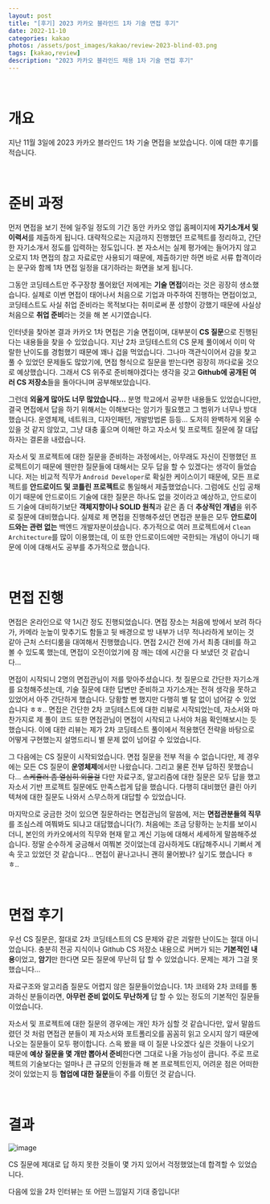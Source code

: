 ```yaml
---
layout: post
title: "[후기] 2023 카카오 블라인드 1차 기술 면접 후기"
date: 2022-11-10
categories: kakao
photos: /assets/post_images/kakao/review-2023-blind-03.png
tags: [kakao,review]
description: "2023 카카오 블라인드 채용 1차 기술 면접 후기"
---
```


<br>

# 개요

지난 11월 3일에 2023 카카오 블라인드 1차 기술 면접을 보았습니다. 이에 대한 후기를 적습니다.

<br>

# 준비 과정

먼저 면접을 보기 전에 일주일 정도의 기간 동안 카카오 영입 홈페이지에 **자기소개서 및 이력서**를 제출하게 됩니다. 대략적으로는 지금까지 진행했던 프로젝트를 정리하고, 간단한 자기소개서 정도를 입력하는 정도입니다. 본 자소서는 실제 평가에는 들어가지 않고 오로지 1차 면접의 참고 자료로만 사용되기 때문에, 제출하기만 하면 바로 서류 합격이라는 문구와 함께 1차 면접 일정을 대기하라는 화면을 보게 됩니다.

그동안 코딩테스트만 주구장창 풀어왔던 저에게는 **기술 면접**이라는 것은 굉장히 생소했습니다. 실제로 이번 면접이 태어나서 처음으로 기업과 마주하여 진행하는 면접이었고, 코딩테스트도 사실 취업 준비라는 목적보다는 취미로써 푼 성향이 강했기 때문에 사실상 처음으로 **취업 준비**라는 것을 해 본 시기였습니다.

인터넷을 찾아본 결과 카카오 1차 면접은 기술 면접이며, 대부분이 **CS 질문**으로 진행된다는 내용들을 찾을 수 있었습니다. 지난 2차 코딩테스트의 CS 문제 풀이에서 이미 악랄한 난이도를 경험했기 때문에 꽤나 겁을 먹었습니다. 그나마 객관식이어서 감을 찾고 풀 수 있었던 문제들도 많았기에, 면접 형식으로 질문을 받는다면 굉장히 까다로울 것으로 예상했습니다. 그래서 CS 위주로 준비해야겠다는 생각을 갖고 **Github에 공개된 여러 CS 저장소**들을 돌아다니며 공부해보았습니다.

그런데 **외울게 많아도 너무 많았습니다...** 분명 학교에서 공부한 내용들도 있었습니다만, 결국 면접에서 답을 하기 위해서는 이해보다는 암기가 필요했고 그 범위가 너무나 방대했습니다. 운영체제, 네트워크, 디자인패턴, 개발방법론 등등... 도저히 완벽하게 외울 수 있을 것 같지 않았고, 그냥 대충 훑으며 이해만 하고 자소서 및 프로젝트 질문에 잘 대답하자는 결론을 내렸습니다.

자소서 및 프로젝트에 대한 질문을 준비하는 과정에서는, 아무래도 자신이 진행했던 프로젝트이기 때문에 웬만한 질문들에 대해서는 모두 답을 할 수 있겠다는 생각이 들었습니다. 저는 비교적 직무가 `Android Developer`로 확실한 케이스이기 때문에, 모든 프로젝트를 **안드로이드 및 코틀린 프로젝트**로 통일해서 제출했었습니다. 그럼에도 신입 공채이기 때문에 안드로이드 기술에 대한 질문은 하나도 없을 것이라고 예상하고, 안드로이드 기술에 대비하기보단 **객체지향이나 SOLID 원칙**과 같은 좀 더 **추상적인 개념**을 위주로 질문에 대비했습니다. 실제로 제 면접을 진행해주셨던 면접관 분들은 모두 **안드로이드와는 관련 없는** 백엔드 개발자분이셨습니다. 추가적으로 여러 프로젝트에서 `Clean Architecture`를 많이 이용했는데, 이 또한 안드로이드에만 국한되는 개념이 아니기 때문에 이에 대해서도 공부를 추가적으로 했습니다.

<br>

# 면접 진행

면접은 온라인으로 약 1시간 정도 진행되었습니다. 면접 장소는 처음에 방에서 보려 하다가, 카메라 눈높이 맞추기도 함들고 뒷 배경으로 방 내부가 너무 적나라하게 보이는 것 같아 근처 스터디룸을 대여해서 진행했습니다. 면접 2시간 전에 가서 최종 대비를 하고 볼 수 있도록 했는데, 면접이 오전이었기에 잠 깨는 데에 시간을 다 보냈던 것 같습니다...

면접이 시작되니 2명의 면접관님이 저를 맞아주셨습니다. 첫 질문으로 간단한 자기소개를 요청해주셨는데, 기술 질문에 대한 답변만 준비하고 자기소개는 전혀 생각을 못하고 있었어서 아주 간단하게 했습니다. 당황할 뻔 했지만 다행히 별 탈 없이 넘어갈 수 있었습니다 ㅎㅎ.. 면접은 간단한 2차 코딩테스트에 대한 리뷰로 시작되었는데, 자소서와 마찬가지로 제 풀이 코드 또한 면접관님이 면접이 시작되고 나서야 처음 확인해보시는 듯 했습니다. 이에 대한 리뷰는 제가 2차 코딩테스트 풀이에서 적용했던 전략을 바탕으로 어떻게 구현했는지 설명드리니 별 문제 없이 넘어갈 수 있었습니다.

그 다음에는 CS 질문이 시작되었습니다. 면접 질문을 전부 적을 수 없습니다만, 제 경우에는 모든 CS 질문이 **운영체제**에서만 나왔습니다. 그리고 물론 전부 답하진 못했습니다... ~~스케쥴러 좀 열심히 외울걸~~ 다만 자료구조, 알고리즘에 대한 질문은 모두 답을 했고 자소서 기반 프로젝트 질문에도 만족스럽게 답을 했습니다. 다행히 대비했던 클린 아키텍쳐에 대한 질문도 나와서 스무스하게 대답할 수 있었습니다.

마지막으로 궁금한 것이 있으면 질문하라는 면접관님의 말씀에, 저는 **면접관분들의 직무**를 조심스레 여쭤봐도 되냐고 대답했습니다(?). 처음에는 조금 당황하는 눈치를 보이시더니, 본인의 카카오에서의 직무와 현재 맡고 계신 기능에 대해서 세세하게 말씀해주셨습니다. 정말 순수하게 궁금해서 여쭤본 것이었는데 감사하게도 대답해주시니 기뻐서 계속 웃고 있었던 것 같습니다... 면접이 끝나고나니 괜히 물어봤나? 싶기도 했습니다 ㅎㅎ..

<br>

# 면접 후기

우선 CS 질문은, 절대로 2차 코딩테스트의 CS 문제와 같은 괴랄한 난이도는 절대 아니었습니다. 충분히 전공 지식이나 Github CS 저장소 내용으로 커버가 되는 **기본적인 내용**이었고, **암기**만 한다면 모든 질문에 무난히 답 할 수 있었습니다. 문제는 제가 그걸 못했습니다...

자료구조와 알고리즘 질문도 어렵지 않은 질문들이었습니다. 1차 코테와 2차 코테를 통과하신 분들이라면, **아무런 준비 없이도 무난하게** 답 할 수 있는 정도의 기본적인 질문들이었습니다.

자소서 및 프로젝트에 대한 질문의 경우에는 개인 차가 심할 것 같습니다만, 앞서 말씀드렸던 것 처럼 면접관 분들이 제 자소서와 포트폴리오를 꼼꼼히 읽고 오시지 않기 때문에 나오는 질문들이 모두 평이합니다. 스윽 봤을 때 이 질문 나오겠다 싶은 것들이 나오기 때문에 **예상 질문을 몇 개만 뽑아서 준비**한다면 그대로 나올 가능성이 큽니다. 주로 프로젝트의 기술보다는 얼마나 큰 규모의 인원들과 해 본 프로젝트인지, 어려운 점은 어떠한 것이 있었는지 등 **협업에 대한 질문**들이 주를 이뤘던 것 같습니다.

<br>

# 결과

![image](https://user-images.githubusercontent.com/72238126/201071390-6571829f-45cc-4c57-baea-bdde6e5e8587.jpg)

CS 질문에 제대로 답 하지 못한 것들이 몇 가지 있어서 걱정했었는데 합격할 수 있었습니다.

다음에 있을 2차 인터뷰는 또 어떤 느낌일지 기대 중입니다!